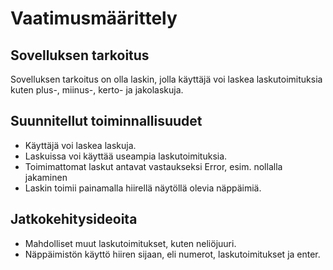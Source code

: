# Vaatimusmäärittely

## Sovelluksen tarkoitus

Sovelluksen tarkoitus on olla laskin, jolla käyttäjä voi laskea laskutoimituksia kuten plus-, miinus-, kerto- ja jakolaskuja.

## Suunnitellut toiminnallisuudet

- Käyttäjä voi laskea laskuja.
- Laskuissa voi käyttää useampia laskutoimituksia.
- Toimimattomat laskut antavat vastaukseksi Error, esim. nollalla jakaminen
- Laskin toimii painamalla hiirellä näytöllä olevia näppäimiä.

## Jatkokehitysideoita

- Mahdolliset muut laskutoimitukset, kuten neliöjuuri.
- Näppäimistön käyttö hiiren sijaan, eli numerot, laskutoimitukset ja enter.

